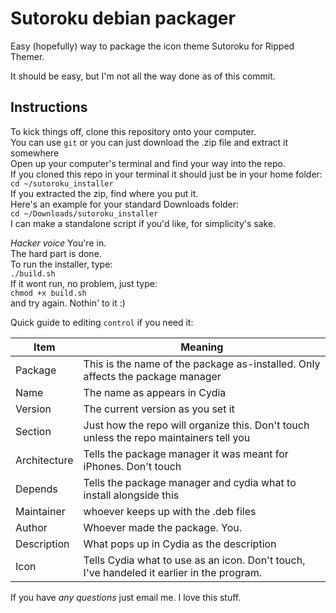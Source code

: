 # Sutoroku debian packager
Easy (hopefully) way to package the icon theme Sutoroku for Ripped Themer.

It should be easy, but I'm not all the way done as of this commit.

## Instructions
To kick things off, clone this repository onto your computer.  
You can use `git` or you can just download the .zip file and extract it somewhere  
Open up your computer's terminal and find your way into the repo.  
If you cloned this repo in your terminal it should just be in your home folder:  
`cd ~/sutoroku_installer`  
If you extracted the zip, find where you put it.  
Here's an example for your standard Downloads folder:  
`cd ~/Downloads/sutoroku_installer`  
I can make a standalone script if you'd like, for simplicity's sake.

*Hacker voice* You're in.  
The hard part is done.  
To run the installer, type:  
`./build.sh`  
If it wont run, no problem, just type:  
`chmod +x build.sh`  
and try again. Nothin' to it :)  

Quick guide to editing `control` if you need it:

Item | Meaning
--- | ---
Package | This is the name of the package as-installed. Only affects the package manager
Name | The name as appears in Cydia
Version | The current version as you set it
Section | Just how the repo will organize this. Don't touch unless the repo maintainers tell you
Architecture | Tells the package manager it was meant for iPhones. Don't touch
Depends | Tells the package manager and cydia what to install alongside this
Maintainer | whoever keeps up with the .deb files
Author | Whoever made the package. You.
Description | What pops up in Cydia as the description
Icon | Tells Cydia what to use as an icon. Don't touch, I've handeled it earlier in the program.

If you have *any questions* just email me. I love this stuff.
